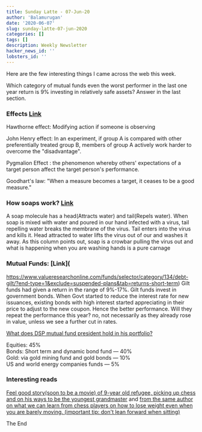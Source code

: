 ```yaml
---
title: Sunday Latte - 07-Jun-20
author: 'Balamurugan'
date: '2020-06-07'
slug: sunday-latte-07-jun-2020
categories: []
tags: []
description: Weekly Newsletter
hacker_news_id: ''
lobsters_id: ''
---
```


Here are the few interesting things I came across the web this week.

Which category of mutual funds even the worst performer in the last one year return is 9% investing in relatively safe assets? Answer in the last section.

### Effects [Link](https://en.wikipedia.org/wiki/Hawthorne_effect)

Hawthorne effect: Modifying action if someone is observing

John Henry effect: In an experiment, if group A is compared with other preferentially treated group B, members of group A actively work harder to overcome the "disadvantage".

Pygmalion Effect : the phenomenon whereby others' expectations of a target person affect the target person's performance.

Goodhart's law: "When a measure becomes a target, it ceases to be a good measure."


### How soaps work? [Link](https://www.nytimes.com/2020/03/13/health/soap-coronavirus-handwashing-germs.html)
A soap molecule has a head(Attracts water) and tail(Repels water). When soap is mixed with water and poured in our hand infected with a virus, tail repelling water breaks the membrane of the virus. Tail enters into the virus and kills it. Head attracted to water lifts the virus out of our and washes it away. As this column points out, soap is a crowbar pulling the virus out and what is happening when you are washing hands is a pure carnage


### Mutual Funds: [Link](
https://www.valueresearchonline.com/funds/selector/category/134/debt-gilt/?end-type=1&exclude=suspended-plans&tab=returns-short-term)
Gilt funds had given a return in the range of 9%-17%. Gilt funds invest in government bonds. When Govt started to reduce the interest rate for new issuances, existing bonds with high interest started appreciating in their price to adjust to the new coupon. Hence the better performance. Will they repeat the performance this year? no, not necessarily as they already rose in value, unless we see a further cut in rates.



[What does DSP mutual fund president hold in his portfolio?](https://www.thehindubusinessline.com/portfolio/mutual-funds/in-investing-be-an-atheist-and-have-no-god-just-good-rules-will-do-says-kalpen-parekh-of-dsp-mutual-fund/article31716184.ece)

Equities: 45%\
Bonds: Short term and dynamic bond fund — 40%\
Gold: via gold mining fund and gold bonds — 10%\
US and world energy companies funds — 5%


### Interesting reads
[Feel good story(soon to be a movie) of 9-year old refugee, picking up chess and on his ways to be the youngest grandmaster](https://www.espn.in/espn/story/_/id/29195851/from-homeless-refugee-chess-prodigy-9-year-old-dreams-becoming-youngest-grandmaster) and [from the same author on what we can learn from chess players on how to lose weight even when you are barely moving. (important tip: don't lean forward when sitting)](https://www.espn.in/espn/story/_/id/27593253/why-grandmasters-magnus-carlsen-fabiano-caruana-lose-weight-playing-chess)


The End